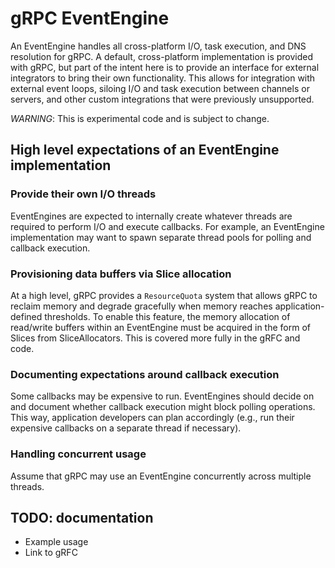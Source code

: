 # gRPC EventEngine

An EventEngine handles all cross-platform I/O, task execution, and DNS
resolution for gRPC. A default, cross-platform implementation is provided with
gRPC, but part of the intent here is to provide an interface for external
integrators to bring their own functionality. This allows for integration with
external event loops, siloing I/O and task execution between channels or
servers, and other custom integrations that were previously unsupported.

*WARNING*: This is experimental code and is subject to change.

## High level expectations of an EventEngine implementation

### Provide their own I/O threads
EventEngines are expected to internally create whatever threads are required to
perform I/O and execute callbacks. For example, an EventEngine implementation
may want to spawn separate thread pools for polling and callback execution.

### Provisioning data buffers via Slice allocation
At a high level, gRPC provides a `ResourceQuota` system that allows gRPC to
reclaim memory and degrade gracefully when memory reaches application-defined
thresholds. To enable this feature, the memory allocation of read/write buffers
within an EventEngine must be acquired in the form of Slices from
SliceAllocators. This is covered more fully in the gRFC and code.

### Documenting expectations around callback execution
Some callbacks may be expensive to run. EventEngines should decide on and
document whether callback execution might block polling operations. This way,
application developers can plan accordingly (e.g., run their expensive callbacks
on a separate thread if necessary).

### Handling concurrent usage
Assume that gRPC may use an EventEngine concurrently across multiple threads.

## TODO: documentation

* Example usage
* Link to gRFC
